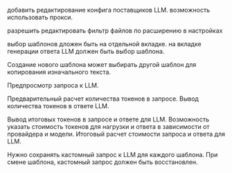 добавить редактирование конфига поставщиков LLM. возможность использовать прокси.


разрешить редактировать фильтр файлов по расширению в настройках

выбор шаблонов дложен быть на отдельной вкладке. на вкладке генерации ответа LLM должен быть выбор шаблона.

Создание нового шаблона может выбирать другой шаблон для копирования изначального текста.


Предпросмотр запроса к LLM.


Предварительный расчет количества токенов в запросе.
Вывод количества токенов в ответе LLM.


Вывод итоговых токенов в запросе и ответе для LLM. 
Возможность указать стоимость токенов для нагрузки и ответа в зависимости от провайдера и модели. 
Итоговый расчет стоимости запроса и ответа для LLM.


Нужно сохранять кастомный запрос к LLM для каждого шаблона.
При смене шаблона, кастомный запрос должен быть восстановлен.


